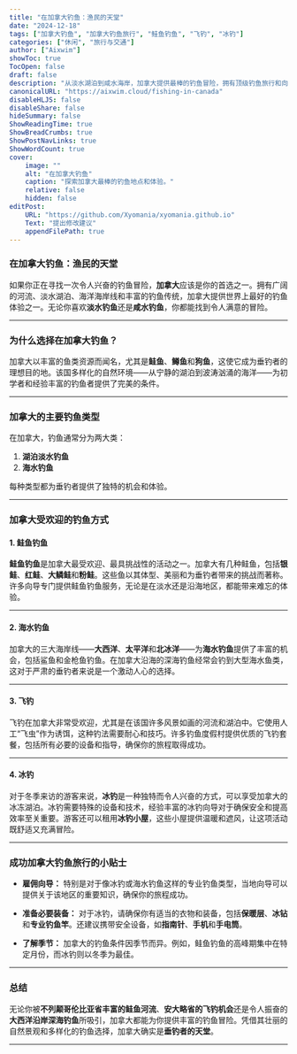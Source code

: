 ```yaml
---
title: "在加拿大钓鱼：渔民的天堂"
date: "2024-12-18"
tags: ["加拿大钓鱼", "加拿大钓鱼旅行", "鲑鱼钓鱼", "飞钓", "冰钓"]
categories: ["休闲", "旅行与交通"]
author: ["Aixwim"]
showToc: true
TocOpen: false
draft: false
description: "从淡水湖泊到咸水海岸，加拿大提供最棒的钓鱼冒险，拥有顶级钓鱼旅行和向导。"
canonicalURL: "https://aixwim.cloud/fishing-in-canada"
disableHLJS: false
disableShare: false
hideSummary: false
ShowReadingTime: true
ShowBreadCrumbs: true
ShowPostNavLinks: true
ShowWordCount: true
cover:
    image: ""
    alt: "在加拿大钓鱼"
    caption: "探索加拿大最棒的钓鱼地点和体验。"
    relative: false
    hidden: false
editPost:
    URL: "https://github.com/Xyomania/xyomania.github.io"
    Text: "提出修改建议"
    appendFilePath: true
---
```


### 在加拿大钓鱼：渔民的天堂

如果你正在寻找一次令人兴奋的钓鱼冒险，**加拿大**应该是你的首选之一。拥有广阔的河流、淡水湖泊、海洋海岸线和丰富的钓鱼传统，加拿大提供世界上最好的钓鱼体验之一。无论你喜欢**淡水钓鱼**还是**咸水钓鱼**，你都能找到令人满意的冒险。

---

### 为什么选择在加拿大钓鱼？

加拿大以丰富的鱼类资源而闻名，尤其是**鲑鱼**、**鳟鱼**和**狗鱼**，这使它成为垂钓者的理想目的地。该国多样化的自然环境——从宁静的湖泊到波涛汹涌的海洋——为初学者和经验丰富的钓鱼者提供了完美的条件。

---

### 加拿大的主要钓鱼类型

在加拿大，钓鱼通常分为两大类：

1. **湖泊淡水钓鱼**  
2. **海水钓鱼**

每种类型都为垂钓者提供了独特的机会和体验。

---

### 加拿大受欢迎的钓鱼方式

#### 1. **鲑鱼钓鱼**

**鲑鱼钓鱼**是加拿大最受欢迎、最具挑战性的活动之一。加拿大有几种鲑鱼，包括**银鲑**、**红鲑**、**大鳞鲑**和**粉鲑**。这些鱼以其体型、美丽和为垂钓者带来的挑战而著称。许多向导专门提供鲑鱼钓鱼服务，无论是在淡水还是沿海地区，都能带来难忘的体验。

---

#### 2. **海水钓鱼**

加拿大的三大海岸线——**大西洋**、**太平洋**和**北冰洋**——为**海水钓鱼**提供了丰富的机会，包括鲨鱼和金枪鱼钓鱼。在加拿大沿海的深海钓鱼经常会钓到大型海水鱼类，这对于严肃的垂钓者来说是一个激动人心的选择。

---

#### 3. **飞钓**

飞钓在加拿大非常受欢迎，尤其是在该国许多风景如画的河流和湖泊中。它使用人工“飞虫”作为诱饵，这种钓法需要耐心和技巧。许多钓鱼度假村提供优质的飞钓套餐，包括所有必要的设备和指导，确保你的旅程取得成功。

---

#### 4. **冰钓**

对于冬季来访的游客来说，**冰钓**是一种独特而令人兴奋的方式，可以享受加拿大的冰冻湖泊。冰钓需要特殊的设备和技术，经验丰富的冰钓向导对于确保安全和提高效率至关重要。游客还可以租用**冰钓小屋**，这些小屋提供温暖和遮风，让这项活动既舒适又充满冒险。

---

### 成功加拿大钓鱼旅行的小贴士

- **雇佣向导：** 特别是对于像冰钓或海水钓鱼这样的专业钓鱼类型，当地向导可以提供关于该地区的重要知识，确保你的旅程成功。
  
- **准备必要装备：** 对于冰钓，请确保你有适当的衣物和装备，包括**保暖层**、**冰钻**和**专业钓鱼竿**。还建议携带安全设备，如**指南针**、**手机**和**手电筒**。

- **了解季节：** 加拿大的钓鱼条件因季节而异。例如，鲑鱼钓鱼的高峰期集中在特定月份，而冰钓则以冬季为最佳。

---

### 总结

无论你被**不列颠哥伦比亚省丰富的鲑鱼河流**、**安大略省的飞钓机会**还是令人振奋的**大西洋沿岸深海钓鱼**所吸引，加拿大都能为你提供丰富的钓鱼冒险。凭借其壮丽的自然景观和多样化的钓鱼选择，加拿大确实是**垂钓者的天堂**。

---
